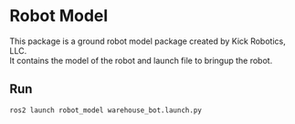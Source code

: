 # Robot Model
This package is a ground robot model package created by Kick Robotics, LLC.   
It contains the model of the robot and launch file to bringup the robot.  

## Run
```
ros2 launch robot_model warehouse_bot.launch.py
```
